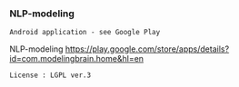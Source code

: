 ### NLP-modeling

    Android application - see Google Play

NLP-modeling <https://play.google.com/store/apps/details?id=com.modelingbrain.home&hl=en>

    License : LGPL ver.3